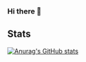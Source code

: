 ### Hi there 👋

## Stats
[![Anurag's GitHub stats](https://github-readme-stats.vercel.app/api?username=BeGj)](https://github.com/anuraghazra/github-readme-stats)
<!--
**BeGj/BeGj** is a ✨ _special_ ✨ repository because its `README.md` (this file) appears on your GitHub profile.

Here are some ideas to get you started:

- 🔭 I’m currently working on ...
- 🌱 I’m currently learning ...
- 👯 I’m looking to collaborate on ...
- 🤔 I’m looking for help with ...
- 💬 Ask me about ...
- 📫 How to reach me: ...
- 😄 Pronouns: ...
- ⚡ Fun fact: ...
-->
